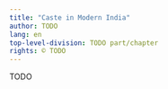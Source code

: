 ```yaml
---
title: "Caste in Modern India"
author: TODO
lang: en
top-level-division: TODO part/chapter
rights: © TODO
---
```


TODO

